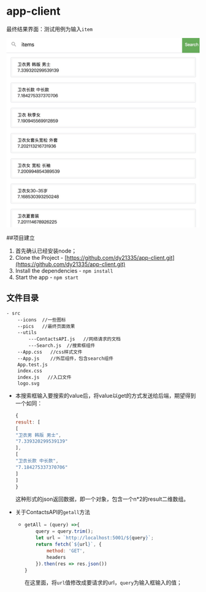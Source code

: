 # app-client

最终结果界面：测试用例为输入`item`

![image](https://raw.githubusercontent.com/dy21335/app-client/master/src/pics/show.jpg)



##项目建立

1. 首先确认已经安装node；
2. Clone the Project - [https://github.com/dy21335/app-client.git](https://github.com/dy21335/app-client.git)
3. Install the dependencies - `npm install`
4. Start the app - `npm start`



## 文件目录

```
- src
 	--icons  //一些图标
 	--pics   //最终页面效果
    --utils
    	---ContactsAPI.js   //网络请求的文档
    	---Search.js  //搜索框组件
    --App.css   //css样式文件
    --App.js    //外层组件，包含search组件
    App.test.js
    index.css	
    index.js   //入口文件
    logo.svg
```

+ 本搜索框输入要搜索的value后，将value以get的方式发送给后端，期望得到一个如同：

  ```javascript
  {
  result: [
  [
  "卫衣男 韩版 男士",
  "7.339320299539139"
  ],
  [
  "卫衣长款 中长款",
  "7.184275337370706"
  ]
  ]
  }
  ```

  这种形式的json返回数据，即一个对象，包含一个n*2的result二维数组。

+ 关于ContactsAPI的`getall`方法

  + ```javascript
    getAll = (query) =>{
        query = query.trim();
        let url = `http://localhost:5001/${query}`;
        return fetch(`${url}`, {
            method: 'GET',
            headers
        }).then(res => res.json())
    }
    ```

    在这里面，将`url`值修改成要请求的url，`query`为输入框输入的值；

